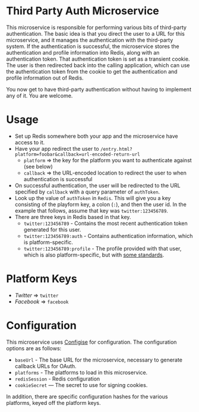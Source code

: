 Third Party Auth Microservice
================================

This microservice is responsible for performing various bits of third-party authentication. The basic idea is that you direct the user to a
URL for this microservice, and it manages the authentication with the third-party system. If the authentication is successful, the microservice
stores the authentication and profile information into Redis, along with an authentication token. That authentication token is set as a transient
cookie. The user is then redirected back into the calling application, which can use the authentication token from the cookie to get the
authentication and profile information out of Redis.

You now get to have third-party authentication without having to implement any of it. You are welcome.

Usage
======

* Set up Redis somewhere both your app and the microservice have access to it.
* Have your app redirect the user to `/entry.html?platform=foobar&callback=url-encoded-return-url`
  * `platform` => the key for the platform you want to authenticate against (see below)
  * `callback` => the URL-encoded location to redirect the user to when authentication is successful
* On successful authentication, the user will be redirected to the URL specified by `callback` with a query parameter of `authToken`.
* Look up the value of `authToken` in `Redis`. This will give you a key consisting of the playform key, a colon (`:`), and then the user id. In
the example that follows, assume that key was `twitter:123456789`.
* There are three keys in Redis based in that key.
  * `twitter:123456789` - Contains the most recent authentication token generated for this user.
  * `twitter:123456789:auth` - Contains authentication information, which is platform-specific.
  * `twitter:123456789:profile` - The profile provided with that user, which is also platform-specific, but with [some standards](http://passportjs.org/docs/profile).

Platform Keys
===============

* *Twitter* => `twitter`
* *Facebook* => `facebook`

Configuration
=================

This microservice uses [Configise](http://github.com/webonise/configise/) for configuration. The configuration options are as follows:

* `baseUrl` - The base URL for the microservice, necessary to generate callback URLs for OAuth.
* `platforms` - The platforms to load in this microservice.
* `redisSession` - Redis configuration
* `cookieSecret` — The secret to use for signing cookies.

In addition, there are specific configuration hashes for the various platforms, keyed off the platform keys.
